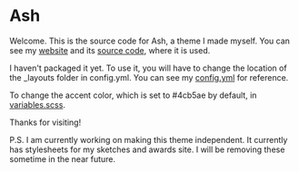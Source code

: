 # Ash
Welcome. This is the source code for Ash, a theme I made myself. You can see my [website](https://mathletema.github.io) and its [source code](https://github.com/mathletema/mathletema.github.io), where it is used.

I haven't packaged it yet. To use it, you will have to change the location of the \_layouts folder in config.yml.
You can see my [config.yml](https://github.com/mathletema/mathletema.github.io/blob/main/_config.yml) for reference.

To change the accent color, which is set to #4cb5ae by default, in [variables.scss](https://github.com/mathletema/ash/blob/main/_sass/_variables.scss).

Thanks for visiting!

P.S. I am currently working on making this theme independent. It currently has stylesheets for my sketches and awards site. I will be removing these sometime in the near future.
